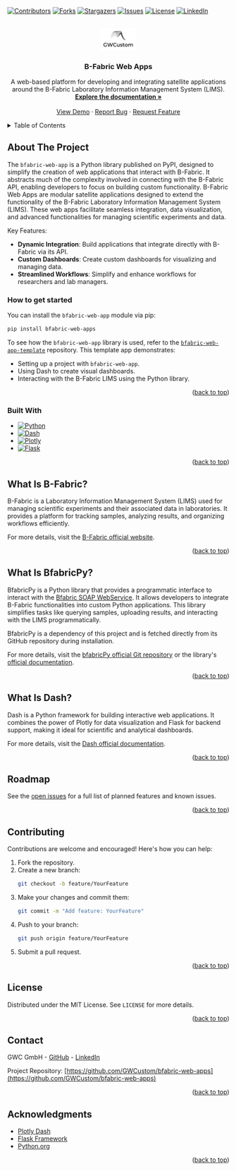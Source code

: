 <!-- Improved compatibility of back to top link: See: https://github.com/othneildrew/Best-README-Template/pull/73 -->
<a id="readme-top"></a>
<!--
*** Thanks for checking out the Best-README-Template. If you have a suggestion
*** that would make this better, please fork the repo and create a pull request
*** or simply open an issue with the tag "enhancement".
*** Don't forget to give the project a star!
*** Thanks again! Now go create something AMAZING! :D
-->


<!-- PROJECT SHIELDS -->
<!--
*** I'm using markdown "reference style" links for readability.
*** Reference links are enclosed in brackets [ ] instead of parentheses ( ).
*** See the bottom of this document for the declaration of the reference variables
*** for contributors-url, forks-url, etc. This is an optional, concise syntax you may use.
*** https://www.markdownguide.org/basic-syntax/#reference-style-links
-->
[![Contributors][contributors-shield]][contributors-url]
[![Forks][forks-shield]][forks-url]
[![Stargazers][stars-shield]][stars-url]
[![Issues][issues-shield]][issues-url]
[![License][license-shield]][license-url]
[![LinkedIn][linkedin-shield]][linkedin-url]


<!-- PROJECT LOGO -->
<br />
<div align="center">
  <a href="https://github.com/GWCustom/bfabric-web-apps">
    <img src="logo.png" alt="Logo" width="80" height="50.6">
  </a>

<h3 align="center">B-Fabric Web Apps</h3>

  <p align="center">
    A web-based platform for developing and integrating satellite applications around the B-Fabric Laboratory Information Management System (LIMS).
    <br />
    <a href="https://pypi.org/project/bfabric-web-apps/"><strong>Explore the documentation »</strong></a>
    <br />
    <br />
    <a href="https://github.com/GWCustom/bfabric-web-app-template">View Demo</a>
    ·
    <a href="https://github.com/GWCustom/bfabric-web-apps/issues/new?labels=bug&template=bug-report---.md">Report Bug</a>
    ·
    <a href="https://github.com/GWCustom/bfabric-web-apps/issues/new?labels=enhancement&template=feature-request---.md">Request Feature</a>
  </p>
</div>


<!-- TABLE OF CONTENTS -->
<details>
  <summary>Table of Contents</summary>
  <ol>
    <li>
      <a href="#about-the-project">About The Project</a>
      <ul>
        <li><a href="#how-to-get-started">How to Get Started</a></li>
        <li><a href="#built-with">Built With</a></li>
      </ul>
    </li>
    <li>
      <a href="#what-is-bfabric">What Is B-Fabric?</a>
    </li>
    <li>
      <a href="#what-is-bfabricpy">What Is B-FabricPy?</a>
    </li>
    <li>
      <a href="#what-is-dash">What Is Dash?</a>
    </li>
    <li><a href="#usage">Usage</a></li>
    <li><a href="#roadmap">Roadmap</a></li>
    <li><a href="#contributing">Contributing</a></li>
    <li><a href="#license">License</a></li>
    <li><a href="#contact">Contact</a></li>
    <li><a href="#acknowledgments">Acknowledgments</a></li>
  </ol>
</details>



## About The Project

The `bfabric-web-app` is a Python library published on PyPI, designed to simplify the creation of web applications that interact with B-Fabric. It abstracts much of the complexity involved in connecting with the B-Fabric API, enabling developers to focus on building custom functionality. B-Fabric Web Apps are modular satellite applications designed to extend the functionality of the B-Fabric Laboratory Information Management System (LIMS). These web apps facilitate seamless integration, data visualization, and advanced functionalities for managing scientific experiments and data.

Key Features:
- **Dynamic Integration**: Build applications that integrate directly with B-Fabric via its API.
- **Custom Dashboards**: Create custom dashboards for visualizing and managing data.
- **Streamlined Workflows**: Simplify and enhance workflows for researchers and lab managers.


### How to get started

You can install the `bfabric-web-app` module via pip:

```sh
pip install bfabric-web-apps
```

To see how the `bfabric-web-app` library is used, refer to the [`bfabric-web-app-template`](https://github.com/GWCustom/bfabric-web-app-template) repository. This template app demonstrates:
- Setting up a project with `bfabric-web-app`.
- Using Dash to create visual dashboards.
- Interacting with the B-Fabric LIMS using the Python library.

<p align="right">(<a href="#readme-top">back to top</a>)</p>

### Built With

* [![Python][Python.js]][Python-url]
* [![Dash][Dash.js]][Dash-url]
* [![Plotly][Plotly.js]][Plotly-url]
* [![Flask][Flask.js]][Flask-url]

<p align="right">(<a href="#readme-top">back to top</a>)</p>

## What Is B-Fabric?

B-Fabric is a Laboratory Information Management System (LIMS) used for managing scientific experiments and their associated data in laboratories. It provides a platform for tracking samples, analyzing results, and organizing workflows efficiently. 

For more details, visit the [B-Fabric official website](https://fgcz-bfabric.uzh.ch/bfabric/).

<p align="right">(<a href="#readme-top">back to top</a>)</p>


## What Is BfabricPy?

BfabricPy is a Python library that provides a programmatic interface to interact with the [Bfabric SOAP WebService](https://fgcz-bfabric.uzh.ch/wiki/tiki-index.php?page=Webservices). It allows developers to integrate B-Fabric functionalities into custom Python applications. This library simplifies tasks like querying samples, uploading results, and interacting with the LIMS programmatically.

BfabricPy is a dependency of this project and is fetched directly from its GitHub repository during installation.

For more details, visit the [bfabricPy official Git repository](https://github.com/fgcz/bfabricPy/tree/main) or the library's [official documentation](https://fgcz.github.io/bfabricPy).
<p align="right">(<a href="#readme-top">back to top</a>)</p>


## What Is Dash?

Dash is a Python framework for building interactive web applications. It combines the power of Plotly for data visualization and Flask for backend support, making it ideal for scientific and analytical dashboards.

For more details, visit the [Dash official documentation](https://dash.plotly.com/).

<p align="right">(<a href="#readme-top">back to top</a>)</p>


## Roadmap

See the [open issues](https://github.com/GWCustom/bfabric-web-apps/issues) for a full list of planned features and known issues.

<p align="right">(<a href="#readme-top">back to top</a>)</p>


## Contributing

Contributions are welcome and encouraged! Here's how you can help:

1. Fork the repository.
2. Create a new branch:
   ```sh
   git checkout -b feature/YourFeature
   ```
3. Make your changes and commit them:
   ```sh
   git commit -m "Add feature: YourFeature"
   ```
4. Push to your branch:
   ```sh
   git push origin feature/YourFeature
   ```
5. Submit a pull request.

<p align="right">(<a href="#readme-top">back to top</a>)</p>


## License

Distributed under the MIT License. See `LICENSE` for more details.

<p align="right">(<a href="#readme-top">back to top</a>)</p>


## Contact

GWC GmbH - [GitHub](https://github.com/GWCustom) - [LinkedIn](https://www.linkedin.com/company/gwc-gmbh/posts/?feedView=all)

Project Repository: [https://github.com/GWCustom/bfabric-web-apps](https://github.com/GWCustom/bfabric-web-apps)

<p align="right">(<a href="#readme-top">back to top</a>)</p>


## Acknowledgments

- [Plotly Dash](https://dash.plotly.com/)
- [Flask Framework](https://flask.palletsprojects.com/)
- [Python.org](https://www.python.org/)

<p align="right">(<a href="#readme-top">back to top</a>)</p>



<!-- MARKDOWN LINKS & IMAGES -->
<!-- https://www.markdownguide.org/basic-syntax/#reference-style-links -->
[contributors-shield]: https://img.shields.io/github/contributors/GWCustom/bfabric-web-apps.svg?style=for-the-badge
[contributors-url]: https://github.com/GWCustom/bfabric-web-apps/graphs/contributors
[forks-shield]: https://img.shields.io/github/forks/GWCustom/bfabric-web-apps.svg?style=for-the-badge
[forks-url]: https://github.com/GWCustom/bfabric-web-apps/network/members
[stars-shield]: https://img.shields.io/github/stars/GWCustom/bfabric-web-apps.svg?style=for-the-badge
[stars-url]: https://github.com/GWCustom/bfabric-web-apps/stargazers
[issues-shield]: https://img.shields.io/github/issues/GWCustom/bfabric-web-apps.svg?style=for-the-badge
[issues-url]: https://github.com/GWCustom/bfabric-web-apps/issues
[license-shield]: https://img.shields.io/github/license/GWCustom/bfabric-web-apps.svg?style=for-the-badge
[license-url]: https://github.com/GWCustom/bfabric-web-apps/blob/main/LICENSE
[linkedin-shield]: https://img.shields.io/badge/-LinkedIn-black.svg?style=for-the-badge&logo=linkedin&colorB=555
[linkedin-url]: https://www.linkedin.com/company/gwc-gmbh/posts/?feedView=all
[product-screenshot]: images/screenshot.png
[Python.js]: https://img.shields.io/badge/python-000000?style=for-the-badge&logo=python&logoColor=white
[Python-url]: https://www.python.org/
[Dash.js]: https://img.shields.io/badge/dash-20232A?style=for-the-badge&logo=dash&logoColor=61DAFB
[Dash-url]: https://dash.plotly.com/
[Plotly.js]: https://img.shields.io/badge/plotly-563D7C?style=for-the-badge&logo=plotly&logoColor=white
[Plotly-url]: https://plotly.com/
[Flask.js]: https://img.shields.io/badge/flask-0769AD?style=for-the-badge&logo=flask&logoColor=white
[Flask-url]: https://flask.palletsprojects.com/en/stable/
